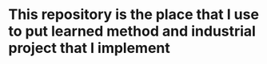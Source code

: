 # This repository is the place that I use to put learned method and industrial project that I implement
